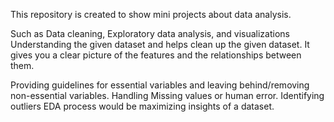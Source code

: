 This repository is created to show mini projects about data analysis.

Such as Data cleaning, Exploratory data analysis, and visualizations
Understanding the given dataset and helps clean up the given dataset. It gives you a clear picture of the features and the relationships between them.

Providing guidelines for essential variables and leaving behind/removing non-essential variables.
Handling Missing values or human error.
Identifying outliers
EDA process would be maximizing insights of a dataset.
 
